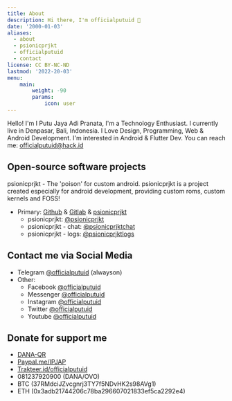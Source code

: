 ```yaml
---
title: About
description: Hi there, I'm officialputuid 👋
date: '2000-01-03'
aliases:
  - about
  - psionicprjkt
  - officialputuid
  - contact
license: CC BY-NC-ND
lastmod: '2022-20-03'
menu:
    main: 
        weight: -90
        params:
            icon: user
---
```


Hello! I'm I Putu Jaya Adi Pranata, I'm a Technology Enthusiast. I currently live in Denpasar, Bali, Indonesia. I Love Design, Programming, Web & Android Development. I'm interested in Android & Flutter Dev. You can reach me: [officialputuid@hack.id](mailto:officialputuid@hack.id)

## Open-source software projects

psionicprjkt - The 'poison' for custom android.
psionicprjkt is a project created especially for android development, providing custom roms, custom kernels and FOSS!

* Primary: [Github](https://github.com/officialputuid) & [Gitlab](https://gitlab.com/officialputuid) & [psionicprjkt](https://github.com/psionicprjkt)
  * psionicprjkt: [@psionicprjkt](https://t.me/psionicprjkt)
  * psionicprjkt - chat: [@psionicprjktchat](https://t.me/psionicprjktchat)
  * psionicprjkt - logs: [@psionicprjktlogs](https://t.me/psionicprjktlogs)

## Contact me via Social Media
* Telegram [@officialputuid](https://t.me/officialputuid) (alwayson)
* Other:
  * Facebook [@officialputuid](https://fb.com/officialputuid)
  * Messenger [@officialputuid](https://www.messenger.com/officialputuid)
  * Instagram [@officialputuid](https://instagram.com/officialputuid)
  * Twitter [@officialputuid](https://twitter.com/officialputuid)
  * Youtube [@officialputuid](https://youtube.com/c/officialputuid)

## Donate for support me
* [DANA-QR](https://link.dana.id/qr/970go92)
* [Paypal.me/IPJAP](https://www.paypal.com/paypalme/IPJAP)
* [Trakteer.id/officialputuid](https://trakteer.id/officialputuid)
* 081237920900 (DANA/OVO)
* BTC (37RMdciJZvcgnrj3TY7f5NDvHK2s98AVg1)
* ETH (0x3adb21744206c78ba296607021833ef5ca2292e4)
